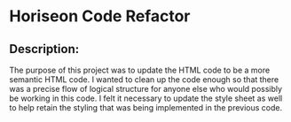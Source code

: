 # Horiseon Code Refactor

## Description:

The purpose of this project was to update the HTML code to be a more semantic HTML code. I wanted to clean up the code enough so that there was a precise flow of logical structure for anyone else who would possibly be working in this code. I felt it necessary to update the style sheet as well to help retain the styling that was being implemented in the previous code. 